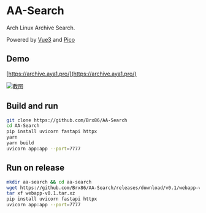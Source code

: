 # AA-Search

Arch Linux Archive Search.

Powered by [Vue3](https://cn.vuejs.org/) and [Pico](https://picocss.com/)

## Demo

[https://archive.aya1.pro/](https://archive.aya1.pro/)

![截图](https://user-images.githubusercontent.com/44391900/232202562-95238c66-4ff1-4034-810e-bcb92c57be5d.png)

## Build and run

```bash
git clone https://github.com/Brx86/AA-Search
cd AA-Search
pip install uvicorn fastapi httpx
yarn
yarn build
uvicorn app:app --port=7777
```

## Run on release

```bash
mkdir aa-search && cd aa-search
wget https://github.com/Brx86/AA-Search/releases/download/v0.1/webapp-v0.1.tar.xz
tar xf webapp-v0.1.tar.xz
pip install uvicorn fastapi httpx
uvicorn app:app --port=7777
```
